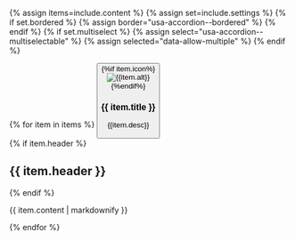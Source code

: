 {% assign items=include.content %}
{% assign set=include.settings %}
{% if set.bordered %}
    {% assign border="usa-accordion--bordered" %}
{% endif %}
{% if set.multiselect %}
    {% assign select="usa-accordion--multiselectable" %}
    {% assign selected="data-allow-multiple" %}
{% endif %}
<div class="accordion usa-accordion {{border}} {{select}}" {{ selected }}>
    {% for item in items %}
        <span class="usa-accordion__heading">
            <button
            class="usa-accordion__button"
            aria-expanded="false"
            aria-controls="{{ set.ref | default: 'a' }}{{forloop.index}}"
            >
                <div class="accordion_title">
                    {%if item.icon%}
                        <div class="accordion_icon">
                            <img src="{{item.icon}}" alt="{{item.alt}}">
                        </div>
                    {%endif%}
                    <span>
                        <h3>{{ item.title }}</h3>
                        <p>{{item.desc}}</p>
                    </span>
                </div>
            </button>
        </span>
        <div id="{{ set.ref | default: 'a' }}{{forloop.index}}" class="usa-accordion__content usa-prose">
            {% if item.header %} 
            <h2> {{ item.header }}</h2>
            {% endif %}
            <p>
                {{ item.content | markdownify }}
            </p>
        </div>
    {% endfor %}
</div>